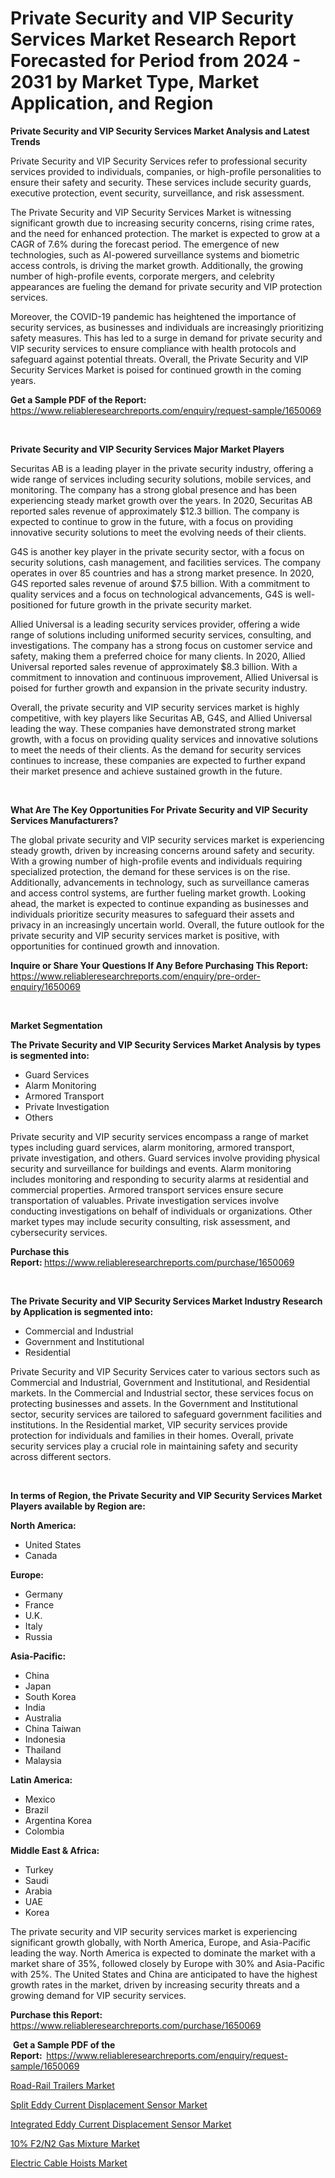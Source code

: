 <p><h1>Private Security and VIP Security Services Market Research Report Forecasted for Period from 2024 -  2031 by Market Type, Market Application, and Region</h1></p><p><strong>Private Security and VIP Security Services Market Analysis and Latest Trends</strong></p>
<p><p>Private Security and VIP Security Services refer to professional security services provided to individuals, companies, or high-profile personalities to ensure their safety and security. These services include security guards, executive protection, event security, surveillance, and risk assessment.</p><p>The Private Security and VIP Security Services Market is witnessing significant growth due to increasing security concerns, rising crime rates, and the need for enhanced protection. The market is expected to grow at a CAGR of 7.6% during the forecast period. The emergence of new technologies, such as AI-powered surveillance systems and biometric access controls, is driving the market growth. Additionally, the growing number of high-profile events, corporate mergers, and celebrity appearances are fueling the demand for private security and VIP protection services.</p><p>Moreover, the COVID-19 pandemic has heightened the importance of security services, as businesses and individuals are increasingly prioritizing safety measures. This has led to a surge in demand for private security and VIP security services to ensure compliance with health protocols and safeguard against potential threats. Overall, the Private Security and VIP Security Services Market is poised for continued growth in the coming years.</p></p>
<p><strong>Get a Sample PDF of the Report:&nbsp;</strong> <a href="https://www.reliableresearchreports.com/enquiry/request-sample/1650069">https://www.reliableresearchreports.com/enquiry/request-sample/1650069</a></p>
<p>&nbsp;</p>
<p><strong>Private Security and VIP Security Services Major Market Players</strong></p>
<p><p>Securitas AB is a leading player in the private security industry, offering a wide range of services including security solutions, mobile services, and monitoring. The company has a strong global presence and has been experiencing steady market growth over the years. In 2020, Securitas AB reported sales revenue of approximately $12.3 billion. The company is expected to continue to grow in the future, with a focus on providing innovative security solutions to meet the evolving needs of their clients.</p><p>G4S is another key player in the private security sector, with a focus on security solutions, cash management, and facilities services. The company operates in over 85 countries and has a strong market presence. In 2020, G4S reported sales revenue of around $7.5 billion. With a commitment to quality services and a focus on technological advancements, G4S is well-positioned for future growth in the private security market.</p><p>Allied Universal is a leading security services provider, offering a wide range of solutions including uniformed security services, consulting, and investigations. The company has a strong focus on customer service and safety, making them a preferred choice for many clients. In 2020, Allied Universal reported sales revenue of approximately $8.3 billion. With a commitment to innovation and continuous improvement, Allied Universal is poised for further growth and expansion in the private security industry.</p><p>Overall, the private security and VIP security services market is highly competitive, with key players like Securitas AB, G4S, and Allied Universal leading the way. These companies have demonstrated strong market growth, with a focus on providing quality services and innovative solutions to meet the needs of their clients. As the demand for security services continues to increase, these companies are expected to further expand their market presence and achieve sustained growth in the future.</p></p>
<p>&nbsp;</p>
<p><strong>What Are The Key Opportunities For Private Security and VIP Security Services Manufacturers?</strong></p>
<p><p>The global private security and VIP security services market is experiencing steady growth, driven by increasing concerns around safety and security. With a growing number of high-profile events and individuals requiring specialized protection, the demand for these services is on the rise. Additionally, advancements in technology, such as surveillance cameras and access control systems, are further fueling market growth. Looking ahead, the market is expected to continue expanding as businesses and individuals prioritize security measures to safeguard their assets and privacy in an increasingly uncertain world. Overall, the future outlook for the private security and VIP security services market is positive, with opportunities for continued growth and innovation.</p></p>
<p><strong>Inquire or Share Your Questions If Any Before Purchasing This Report:</strong> <a href="https://www.reliableresearchreports.com/enquiry/pre-order-enquiry/1650069">https://www.reliableresearchreports.com/enquiry/pre-order-enquiry/1650069</a></p>
<p>&nbsp;</p>
<p><strong>Market Segmentation</strong></p>
<p><strong>The Private Security and VIP Security Services Market Analysis by types is segmented into:</strong></p>
<p><ul><li>Guard Services</li><li>Alarm Monitoring</li><li>Armored Transport</li><li>Private Investigation</li><li>Others</li></ul></p>
<p><p>Private security and VIP security services encompass a range of market types including guard services, alarm monitoring, armored transport, private investigation, and others. Guard services involve providing physical security and surveillance for buildings and events. Alarm monitoring includes monitoring and responding to security alarms at residential and commercial properties. Armored transport services ensure secure transportation of valuables. Private investigation services involve conducting investigations on behalf of individuals or organizations. Other market types may include security consulting, risk assessment, and cybersecurity services.</p></p>
<p><strong>Purchase this Report:&nbsp;</strong><a href="https://www.reliableresearchreports.com/purchase/1650069">https://www.reliableresearchreports.com/purchase/1650069</a></p>
<p>&nbsp;</p>
<p><strong>The Private Security and VIP Security Services Market Industry Research by Application is segmented into:</strong></p>
<p><ul><li>Commercial and Industrial</li><li>Government and Institutional</li><li>Residential</li></ul></p>
<p><p>Private Security and VIP Security Services cater to various sectors such as Commercial and Industrial, Government and Institutional, and Residential markets. In the Commercial and Industrial sector, these services focus on protecting businesses and assets. In the Government and Institutional sector, security services are tailored to safeguard government facilities and institutions. In the Residential market, VIP security services provide protection for individuals and families in their homes. Overall, private security services play a crucial role in maintaining safety and security across different sectors.</p></p>
<p>&nbsp;</p>
<p><strong>In terms of Region, the Private Security and VIP Security Services Market Players available by Region are:</strong></p>
<p>
    <p> <strong> North America: </strong>
        <ul>
            <li>United States</li>
            <li>Canada</li>
        </ul>
        </p> 
    <p> <strong> Europe: </strong>
        <ul>
            <li>Germany</li>
            <li>France</li>
            <li>U.K.</li>
            <li>Italy</li>
            <li>Russia</li>
        </ul>
        </p> 
    <p> <strong> Asia-Pacific: </strong>
        <ul>
            <li>China</li>
            <li>Japan</li>
            <li>South Korea</li>
            <li>India</li>
            <li>Australia</li>
            <li>China Taiwan</li>
            <li>Indonesia</li>
            <li>Thailand</li>
            <li>Malaysia</li>
        </ul>
        </p> 
    <p> <strong> Latin America: </strong>
        <ul>
            <li>Mexico</li>
            <li>Brazil</li>
            <li>Argentina Korea</li>
            <li>Colombia</li>
        </ul>
        </p> 
    <p> <strong> Middle East & Africa: </strong>
        <ul>
            <li>Turkey</li>
            <li>Saudi</li>
            <li>Arabia</li>
            <li>UAE</li>
            <li>Korea</li>
        </ul>
    </p>
    </p>
<p><p>The private security and VIP security services market is experiencing significant growth globally, with North America, Europe, and Asia-Pacific leading the way. North America is expected to dominate the market with a market share of 35%, followed closely by Europe with 30% and Asia-Pacific with 25%. The United States and China are anticipated to have the highest growth rates in the market, driven by increasing security threats and a growing demand for VIP security services.</p></p>
<p><strong>Purchase this Report: </strong><a href="https://www.reliableresearchreports.com/purchase/1650069">https://www.reliableresearchreports.com/purchase/1650069</a></p>
<p>&nbsp;<strong>Get a Sample PDF of the Report:&nbsp;&nbsp;</strong><a href="https://www.reliableresearchreports.com/enquiry/request-sample/1650069">https://www.reliableresearchreports.com/enquiry/request-sample/1650069</a></p>
<p><strong></strong></p>
<p><p><a href="https://issuu.com/reportprime-2/docs/road-rail-trailers-market-size-2030.pptx">Road-Rail Trailers Market</a></p><p><a href="https://github.com/rahu1501/Market-Research-Report-List-2/blob/main/split-eddy-current-displacement-sensor-market.md">Split Eddy Current Displacement Sensor Market</a></p><p><a href="https://github.com/YashRP12/Market-Research-Report-List-3/blob/main/integrated-eddy-current-displacement-sensor-market.md">Integrated Eddy Current Displacement Sensor Market</a></p><p><a href="https://github.com/khayangel/Market-Research-Report-List-1/blob/main/10-f2n2-gas-mixture-market.md">10% F2/N2 Gas Mixture Market</a></p><p><a href="https://issuu.com/reportprime-2/docs/electric-cable-hoists-market-size-2030.pptx">Electric Cable Hoists Market</a></p></p>